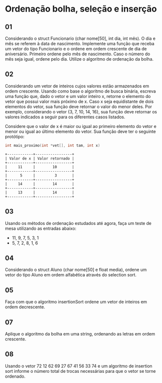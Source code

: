 # Ordenação bolha, seleção e inserção

## 01

Considerando o struct Funcionario (char nome[50], int dia, int mês). O dia e mês se referem à data de nascimento. Implemente uma função que receba um vetor do tipo Funcionario e o ordene em ordem crescente de dia de aniversário. Primeiro ordene pelo mês de nascimento. Caso o número do mês seja igual, ordene pelo dia. Utilize o algoritmo de ordenação da bolha.

## 02

Considerando um vetor de inteiros cujos valores estão armazenados em ordem crescente. Usando como base o algoritmo de busca binária, escreva uma função que, dado o vetor e um valor inteiro x, retorne o elemento do vetor que possui valor mais próximo de x. Caso x seja equidistante de dois elementos do vetor, sua função deve retornar o valor do menor deles. Por exemplo, considerando o vetor {3, 7, 10, 14, 16}, sua função deve retornar os valores indicados a seguir  para os diferentes casos listados.

Considere que o valor de x é maior ou igual ao primeiro elemento do vetor e menor ou igual ao último elemento do vetor. Sua função deve ter o seguinte protótipo:

```c
int mais_proximo(int *vet[], int tam, int x)
```

```
+------------+-----------------+
| Valor de x | Valor retornado |
+------------+-----------------+
|     11     |        10       |
+------------+-----------------+
|      5     |         3       |
+------------+-----------------+
|     14     |        14       |
+------------+-----------------+
|     13     |        14       |
+------------+-----------------+
```

## 03

Usando os métodos de ordenação estudados até agora, faça um teste de mesa utilizando as entradas abaixo:

- 11, 9, 7, 5, 3, 1
- 5, 7, 2, 8, 1, 6

## 04

Considerando o struct Aluno (char nome[50] e float media), ordene um vetor do tipo Aluno em ordem alfabética através do selection sort.

## 05

Faça com que o algoritmo insertionSort ordene um vetor de inteiros em ordem decrescente.

## 07

Aplique o algoritmo da bolha em uma string, ordenando as letras em ordem crescente.

## 08

Usando o vetor 72 12 62 69 27 67 41 56 33 74 e um algoritmo de insertion sort informe o número total de trocas necessárias para que o vetor se torne ordenado.
